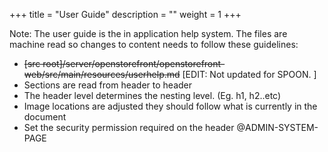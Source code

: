 +++
title = "User Guide"
description = ""
weight = 1
+++




Note: The user guide is the in application help system. The files are machine read so changes to content needs to follow these guidelines:
<!--more-->

-  ~~[src root]/server/openstorefront/openstorefront-web/src/main/resources/userhelp.md~~ \[EDIT: Not updated for SPOON. \]
-  Sections are read from header to header
-  The header level determines the nesting level.  (Eg. h1, h2..etc)
-  Image locations are adjusted they should follow what is currently in the document
-  Set the security permission required on the header @ADMIN-SYSTEM-PAGE
